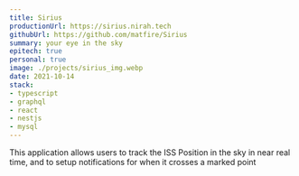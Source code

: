 ```yaml
---
title: Sirius
productionUrl: https://sirius.nirah.tech
githubUrl: https://github.com/matfire/Sirius
summary: your eye in the sky
epitech: true
personal: true
image: ./projects/sirius_img.webp
date: 2021-10-14
stack:
- typescript
- graphql
- react
- nestjs
- mysql
---
```


This application allows users to track the ISS Position in the sky in near real time, and to setup notifications for when it crosses a marked point